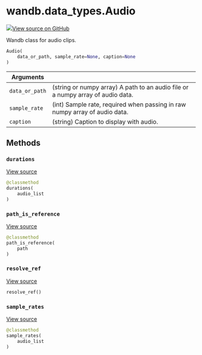 # wandb.data_types.Audio

[![](https://www.tensorflow.org/images/GitHub-Mark-32px.png)View source on GitHub](https://www.github.com/wandb/client/tree/v0.12.2/wandb/data_types.py#L887-L1031)

Wandb class for audio clips.

```python
Audio(
    data_or_path, sample_rate=None, caption=None
)
```

| Arguments      |                                                                                 |
| -------------- | ------------------------------------------------------------------------------- |
| `data_or_path` | (string or numpy array) A path to an audio file or a numpy array of audio data. |
| `sample_rate`  | (int) Sample rate, required when passing in raw numpy array of audio data.      |
| `caption`      | (string) Caption to display with audio.                                         |

## Methods

### `durations` <a href="durations" id="durations"></a>

[View source](https://www.github.com/wandb/client/tree/v0.12.2/wandb/data_types.py#L989-L991)

```python
@classmethod
durations(
    audio_list
)
```

### `path_is_reference` <a href="path_is_reference" id="path_is_reference"></a>

[View source](https://www.github.com/wandb/client/tree/v0.12.2/wandb/data_types.py#L932-L934)

```python
@classmethod
path_is_reference(
    path
)
```

### `resolve_ref` <a href="resolve_ref" id="resolve_ref"></a>

[View source](https://www.github.com/wandb/client/tree/v0.12.2/wandb/data_types.py#L1005-L1017)

```python
resolve_ref()
```

### `sample_rates` <a href="sample_rates" id="sample_rates"></a>

[View source](https://www.github.com/wandb/client/tree/v0.12.2/wandb/data_types.py#L993-L995)

```python
@classmethod
sample_rates(
    audio_list
)
```
